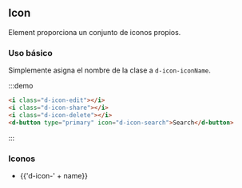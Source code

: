 ## Icon

Element proporciona un conjunto de iconos propios.

### Uso básico

Simplemente asigna el nombre de la clase a `d-icon-iconName`.

:::demo

```html
<i class="d-icon-edit"></i>
<i class="d-icon-share"></i>
<i class="d-icon-delete"></i>
<d-button type="primary" icon="d-icon-search">Search</d-button>

```
:::

### Iconos

<ul class="icon-list">
  <li v-for="name in $icon" :key="name">
    <span>
      <i :class="'d-icon-' + name"></i>
      <span class="icon-name">{{'d-icon-' + name}}</span>
    </span>
  </li>
</ul>
